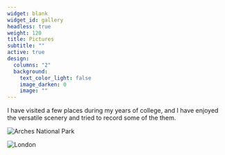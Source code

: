 ```yaml
---
widget: blank
widget_id: gallery
headless: true
weight: 120
title: Pictures
subtitle: ""
active: true
design:
  columns: "2"
  background:
    text_color_light: false
    image_darken: 0
    image: ""
---
```

I have visited a few places during my years of college, and I have enjoyed the versatile scenery and tried to record some of the them.

![](arches.jpg "Arches National Park")

![](london.jpg "London")